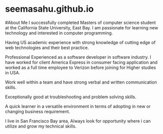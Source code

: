 # seemasahu.github.io
#About Me
I successfully completed Masters of computer science student at the California State University, East Bay. I
am passionate for learning new technology and interested in computer programming.

Having US academic experience with strong knowledge of cutting edge of web technologies and their best
practice.

Professional Experienced as a software developer in software industry. I have worked for client America
Express in consumer facing application and worked as a full time employee to Verizon before joining for
Higher studies in USA.

Work well within a team and have strong verbal and written communication skills.

Exceptionally good at troubleshooting and problem solving skills.

A quick learner in a versatile environment in terms of adopting in new or changing business requirement.

I live in San Francisco Bay area, Always look for opportunity where i can utilize and grow my technical
skills.
